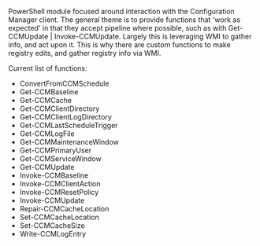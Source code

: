 PowerShell module focused around interaction with the Configuration Manager client. The general theme is to provide functions that 'work as expected' in that they accept pipeline where possible, such as with Get-CCMUpdate | Invoke-CCMUpdate. Largely this is leveraging WMI to gather info, and act upon it. This is why there are custom functions to make registry edits, and gather registry info via WMI. 

Current list of functions:
* ConvertFromCCMSchedule
* Get-CCMBaseline
* Get-CCMCache
* Get-CCMClientDirectory
* Get-CCMClientLogDirectory
* Get-CCMLastScheduleTrigger
* Get-CCMLogFile
* Get-CCMMaintenanceWindow
* Get-CCMPrimaryUser
* Get-CCMServiceWindow
* Get-CCMUpdate
* Invoke-CCMBaseline
* Invoke-CCMClientAction
* Invoke-CCMResetPolicy
* Invoke-CCMUpdate
* Repair-CCMCacheLocation
* Set-CCMCacheLocation
* Set-CCMCacheSize
* Write-CCMLogEntry